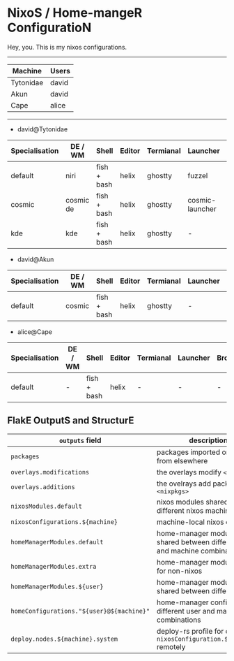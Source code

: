 # NixoS / Home-mangeR ConfiguratioN

Hey, you. This is my nixos configurations.

---

| Machine   | Users |
| --------- | ----- |
| Tytonidae | david |
| Akun      | david |
| Cape      | alice |

---

- david@Tytonidae

| Specialisation | DE / WM   | Shell       | Editor | Termianal | Launcher        | Browser | DM             |
| -------------- | --------- | ----------- | ------ | --------- | --------------- | ------- | -------------- |
| default        | niri      | fish + bash | helix  | ghostty   | fuzzel          | firefox | gdm            |
| cosmic         | cosmic de | fish + bash | helix  | ghostty   | cosmic-launcher | firefox | cosmic-greeter |
| kde            | kde       | fish + bash | helix  | ghostty   | -               | firefox | sddm           |

- david@Akun

| Specialisation | DE / WM | Shell       | Editor | Termianal | Launcher | Browser | DM             |
| -------------- | ------- | ----------- | ------ | --------- | -------- | ------- | -------------- |
| default        | cosmic  | fish + bash | helix  | ghostty   | -        | firefox | cosmic-greeter |

- alice@Cape

| Specialisation | DE / WM | Shell       | Editor | Termianal | Launcher | Browser | DM |
| -------------- | ------- | ----------- | ------ | --------- | -------- | ------- | -- |
| default        | -       | fish + bash | helix  | -         | -        | -       | -  |

## FlakE OutputS and StructurE

| `outputs` field                           | description                                                                 | source                                   |
| ----------------------------------------- | --------------------------------------------------------------------------- | ---------------------------------------- |
| `packages`                                | packages imported or wrapped from elsewhere                                 | ./pkgs                                   |
| `overlays.modifications`                  | the overlays modify `<nixpkgs>`                                             | ./overlays/modifications                 |
| `overlays.additions`                      | the ovelrays add packages in `<nixpkgs>`                                    | ./overlays/additions                     |
| `nixosModules.default`                    | nixos modules shared on different nixos machines                            | ./nixos/modules                          |
| `nixosConfigurations.${machine}`          | machine-local nixos config                                                  | ./nixos/configurations/${machine}        |
| `homeManagerModules.default`              | home-manager modules shared between different user and machine combinations | ./home/modules                           |
| `homeManagerModules.extra`                | home-manager modules only for non-nixos                                     | ./home/extra                             |
| `homeManagerModules.${user}`              | home-manager modules shared between different users                         | ./home/${user}/modules                   |
| `homeConfigurations."${user}@${machine}"` | home-manager config for different user and machine combinations             | ./home/${user}/configurations/${machine} |
| `deploy.nodes.${machine}.system`          | deploy-rs profile for deploying `nixosConfiguration.${machine}` remotely    | -                                        |
